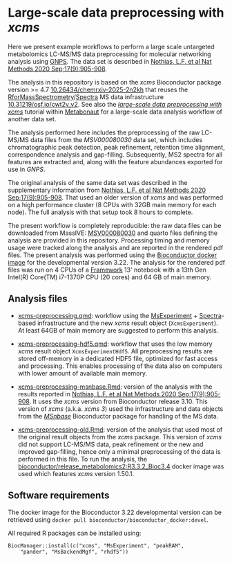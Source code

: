 # Large-scale data preprocessing with *xcms*

Here we present example workflows to perform a large scale untargeted
metabolomics LC-MS/MS data preprocessing for molecular networking analysis using
[GNPS](http://gnps.ucsd.edu). The data set is described in [Nothias, L.F. et al
Nat Methods 2020 Sep;17(9):905-908](https://doi.org/10.1038/s41592-020-0933-6).

The analysis in this repository is based on the *xcms* Bioconductor package
version >= 4.7
[10.26434/chemrxiv-2025-2n2kh](https://doi.org/10.26434/chemrxiv-2025-2n2kh)
that reuses the
[RforMassSpectrometry](https://rformassspectrometry.org)/[Spectra](https://github.com/rformassspectrometry/Spectra)
MS data infrastructure
[10.31219/osf.io/cwt2v_v2](https://doi.org/10.31219/osf.io/cwt2v_v2). See also
the [*large-scale data preprocessing with
xcms*](https://rformassspectrometry.github.io/Metabonaut/articles/large-scale-analysis.html)
tutorial within [Metabonaut](https://doi.org/10.5281/zenodo.15062929) for a
large-scale data analysis workflow of another data set.

The analysis performed here includes the preprocessing of the raw LC-MS/MS data
files from the *MSV000080030* data set, which includes chromatographic peak
detection, peak refinement, retention time alignment, correspondence analysis
and gap-filling. Subsequently, MS2 spectra for all features are extracted and,
along with the feature abundances exported for use in *GNPS*.

The original analysis of the same data set was described in the supplementary
information from [Nothias, L.F. et al Nat Methods 2020
Sep;17(9):905-908](https://doi.org/10.1038/s41592-020-0933-6). That used an
older version of *xcms* and was performed on a high performance cluster (8 CPUs
with 32GB main memory for each node). The full analysis with that setup took 8
hours to complete.

The present workflow is completely reproducible: the raw data files can be
downloaded from MassIVE:
[MSV000080030](https://gnps.ucsd.edu/ProteoSAFe/result.jsp?task=5e7034cc98c54a47b803b144bff6a296&view=advanced_view)
and quarto files defining the analysis are provided in this repository.
Processing timing and memory usage were tracked along the analysis and are
reported in the rendered pdf files. The present analysis was performed using the
[Bioconductor docker
image](https://hub.docker.com/r/bioconductor/bioconductor_docker/) for the
developmental version 3.22. The analysis for the rendered pdf files was run on 4
CPUs of a [Framework](https://frame.work) 13' notebook with a 13th Gen Intel(R)
Core(TM) i7-1370P CPU (20 cores) and 64 GB of main memory.

## Analysis files

- [xcms-preprocessing.qmd](xcms-preprocessing.qmd): workflow using the
  [MsExperiment](https://bioconductor.org/packages/MsExperiment) +
  [Spectra](https://bioconductor.org/packages/Spectra)-based infrastructure and
  the new *xcms* result object (`XcmsExperiment`). At least 64GB of main memory
  are suggested to perform this analysis.

- [xcms-preprocessing-hdf5.qmd](xcms-preprocessing-hdf5.qmd): workflow that uses
  the low memory *xcms* result object `XcmsExperimentHdf5`. All preprocessing
  results are stored off-memory in a dedicated HDF5 file, optimized for fast
  access and processing. This enables processing of the data also on computers
  with lower amount of available main memory.

- [xcms-preprocessing-msnbase.Rmd](xcms-preprocessing-msnbase.Rmd): version of
  the analysis with the results reported in [Nothias, L.F. et al Nat Methods
  2020 Sep;17(9):905-908](https://doi.org/10.1038/s41592-020-0933-6). It uses
  the *xcms* version from Bioconductor release 3.10. This version of *xcms*
  (a.k.a. *xcms 3*) used the infrastructure and data objects from the
  [*MSnbase*](https://bioconductor.org/packages/MSnbase) Bioconductor package
  for handling of the MS data.

- [xcms-preprocessing-old.Rmd](xcms-preprocessing-old.Rmd): version of the
  analysis that used most of the original result objects from the *xcms*
  package. This version of *xcms* did not support LC-MS/MS data, peak refinement
  or the new and improved gap-filling, hence only a minimal preprocessing of the
  data is performed in this file. To run the analysis, the
  [bioconductor/release_metabolomics2:R3.3.2_Bioc3.4](https://hub.docker.com/layers/bioconductor/release_metabolomics2/R3.3.2_Bioc3.4/images/sha256-eecdb80fc886e0ac4e5e32989a87db0a10ad48c8d737fc5695c2226f21e4aca6)
  docker image was used which features *xcms* version 1.50.1.

## Software requirements

The docker image for the Bioconductor 3.22 developmental version can be
retrieved using `docker pull bioconductor/bioconductor_docker:devel`.

All required R packages can be installed using:

```{r}
BiocManager::install(c("xcms", "MsExperiment", "peakRAM",
    "pander", "MsBackendMgf", "rhdf5"))
```
